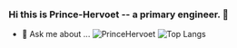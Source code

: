 ### Hi this is Prince-Hervoet -- a primary engineer. 👋
- 💬 Ask me about ...
![PrinceHervoet](https://github.com/Prince-Hervoet/Prince-Hervoet/assets/122962161/d3af3b38-6eab-46c9-bf4a-11068223b45a)
![Top Langs](https://github-readme-stats.vercel.app/api/top-langs/?username=anuraghazra&hide_progress=true)




<!--
**Prince-Hervoet/Prince-Hervoet** is a ✨ _special_ ✨ repository because its `README.md` (this file) appears on your GitHub profile.

Here are some ideas to get you started:

- 🔭 I’m currently working on ...
- 🌱 I’m currently learning ...
- 👯 I’m looking to collaborate on ...
- 🤔 I’m looking for help with ...
- 💬 Ask me about ...
- 📫 How to reach me: ...
- 😄 Pronouns: ...
- ⚡ Fun fact: ...
-->
